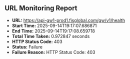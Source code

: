 ## URL Monitoring Report

- **URL:** https://api-gw1-prod1.fisglobal.com/gw/v1/health
- **Start Time:** 2025-09-14T19:17:07.686871
- **End Time:** 2025-09-14T19:17:08.659718
- **Total Time Taken:** 0.972847 seconds
- **HTTP Status Code:** 403
- **Status:** Failure
- **Failure Reason:** HTTP Status Code: 403
